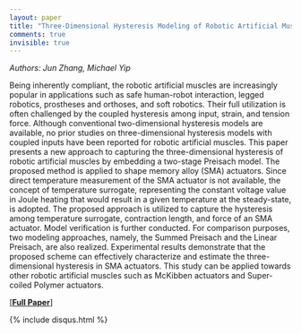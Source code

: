 ```yaml
---
layout: paper
title: "Three-Dimensional Hysteresis Modeling of Robotic Artificial Muscles with Application to Shape Memory Alloy Actuators"
comments: true
invisible: true
---
```


<p class="text-left"><i>Authors: Jun Zhang, Michael Yip</i></p>

Being inherently compliant, the robotic artificial muscles are increasingly popular in applications such as safe human-robot interaction, legged robotics, prostheses and orthoses, and soft robotics. Their full utilization is often challenged by the coupled hysteresis among input, strain, and tension force. Although conventional two-dimensional hysteresis models are available, no prior studies on three-dimensional hysteresis models with coupled inputs have been reported for robotic artificial muscles. This paper presents a new approach to capturing the three-dimensional hysteresis of robotic artificial muscles by embedding a two-stage Preisach model. The proposed method is applied to shape memory alloy (SMA) actuators. Since direct temperature measurement of the SMA actuator is not available, the concept of temperature surrogate, representing the constant voltage value in Joule heating that would result in a given temperature at the steady-state, is adopted. The proposed approach is utilized to capture the hysteresis among temperature surrogate, contraction length, and force of an SMA actuator. Model verification is further conducted. For comparison purposes, two modeling approaches, namely, the Summed Preisach and the Linear Preisach, are also realized. Experimental results demonstrate that the proposed scheme can effectively characterize and estimate the three-dimensional hysteresis in SMA actuators. This study can be applied towards other robotic artificial muscles such as McKibben actuators and Super-coiled Polymer actuators. 

[<b><a href="https://storage.googleapis.com/rss2017-papers/68.pdf">Full Paper</a></b>]

{% include disqus.html %}
